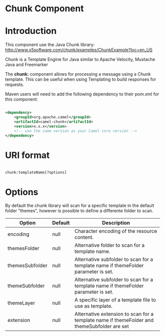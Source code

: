 # Chunk Component

# Introduction

This component use the Java Chunk library: http://www.x5software.com/chunk/examples/ChunkExample?loc=en_US

Chunk is a Template Engine for Java similar to Apache Velocity, Mustache Java and Freemarker

The **chunk:** component allows for processing a message using a Chunk template. This can be useful when using Templating to build responses for requests. 

Maven users will need to add the following dependency to their pom.xml for this component:

```xml

<dependency>
    <groupId>org.apache.camel</groupId>
    <artifactId>camel-chunk</artifactId>
    <version>x.x.x</version>
    <!-- use the same version as your Camel core version -->
</dependency>
```

# URI format

```

chunk:templateName[?options]

```

# Options

By default the chunk library will scan for a specific template in the default folder "themes", however is possible to define a differente folder to scan.

| Option              | Default | Description                                                                                                            |
|---------------------|---------|------------------------------------------------------------------------------------------------------------------------|
| encoding            | null    | Character encoding of the resource content.                                                                            |
| themesFolder        | null    | Alternative folder to scan for a template name.                                                                        |
| themesSubfolder     | null    | Alternative subfolder to scan for a template name if themeFolder parameter is set.                                     |
| themeSubfolder      | null    | Alternative subfolder to scan for a template name if themeFolder parameter is set.                                     |
| themeLayer          | null    | A specific layer of a template file to use as template.                                                                |
| extension           | null    | Alternative extension to scan for a template name if themeFolder and themeSubfolder are set                            |
